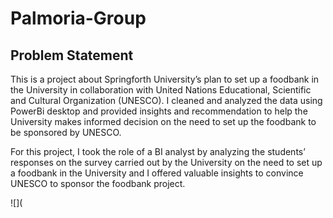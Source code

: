 # Palmoria-Group

## Problem Statement 

This is a project about Springforth University’s plan to set up a foodbank in the University in collaboration with United Nations Educational, Scientific and Cultural Organization (UNESCO). I cleaned and analyzed the data using PowerBi desktop and provided insights and recommendation to help the University makes informed decision on the need to set up the foodbank to be sponsored by UNESCO.

For this project, I took the role of a BI analyst by analyzing the students’ responses on the survey carried out by the University on the need to set up a foodbank in the University and I offered valuable insights to convince UNESCO to sponsor the foodbank project.

![](
